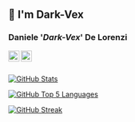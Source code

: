 ## 👋 I'm Dark-Vex

<!--
**Dark-Vex/dark-vex** is a ✨ _special_ ✨ repository because its `README.md` (this file) appears on your GitHub profile.

Here are some ideas to get you started:

- 🔭 I’m currently working on ...
- 🌱 I’m currently learning ...
- 👯 I’m looking to collaborate on ...
- 🤔 I’m looking for help with ...
- 💬 Ask me about ...
- 📫 How to reach me: ...
- 😄 Pronouns: ...
- ⚡ Fun fact: ...
-->

### Daniele '*Dark-Vex*' De Lorenzi
<a href="https://twitter.com/ddelorenzi">
  <img align="left" alt="Daniele's Twitter" width="22px" src="https://cdn.jsdelivr.net/npm/simple-icons@v3/icons/twitter.svg" />
</a>
<a href="https://www.linkedin.com/in/danieledelorenzi/">
  <img align="left" alt="Daniele's LinkedIN" width="22px" src="https://cdn.jsdelivr.net/npm/simple-icons@v3/icons/linkedin.svg" />
</a>
<br /><br />

[![GitHub Stats](https://github-readme-stats.vercel.app/api?username=dark-vex&show_icons=true)](https://github.com/dark-vex)

[![GitHub Top 5 Languages](https://github-readme-stats.vercel.app/api/top-langs/?username=dark-vex&langs_count=5)](https://github.com/dark-vex)

[![GitHub Streak](https://github-readme-streak-stats.herokuapp.com/?user=dark-vex)](https://github.com/dark-vex)

<!--
- System Administrator during the day.
- Tech writer during the night (you can read my articles - in italian - on my blog).
- Currently working on some of my cool side projects based on content filtering and much more.
-->

